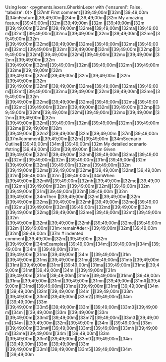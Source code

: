 Using lexer <pygments.lexers.GherkinLexer with {'ensurenl': False, 'tabsize': 0}>
[37m# First comment[39;49;00m[32m[39;49;00m
[34mFeature[39;49;00m[34m:[39;49;00m[32m My amazing feature[39;49;00m[32m[39;49;00m
[32m [39;49;00m[32m [39;49;00m[32mF[39;49;00m[32me[39;49;00m[32ma[39;49;00m[32mt[39;49;00m[32mu[39;49;00m[32mr[39;49;00m[32me[39;49;00m[32m [39;49;00m[32md[39;49;00m[32me[39;49;00m[32ms[39;49;00m[32mc[39;49;00m[32mr[39;49;00m[32mi[39;49;00m[32mp[39;49;00m[32mt[39;49;00m[32mi[39;49;00m[32mo[39;49;00m[32mn[39;49;00m[32m [39;49;00m[32ml[39;49;00m[32mi[39;49;00m[32mn[39;49;00m[32me[39;49;00m[32m [39;49;00m[32m1[39;49;00m[32m[39;49;00m
[32m [39;49;00m[32m [39;49;00m[32mF[39;49;00m[32me[39;49;00m[32ma[39;49;00m[32mt[39;49;00m[32mu[39;49;00m[32mr[39;49;00m[32me[39;49;00m[32m [39;49;00m[32md[39;49;00m[32me[39;49;00m[32ms[39;49;00m[32mc[39;49;00m[32mr[39;49;00m[32mi[39;49;00m[32mp[39;49;00m[32mt[39;49;00m[32mi[39;49;00m[32mo[39;49;00m[32mn[39;49;00m[32m [39;49;00m[32ml[39;49;00m[32mi[39;49;00m[32mn[39;49;00m[32me[39;49;00m[32m [39;49;00m[32m2[39;49;00m[32m[39;49;00m
[37m[39;49;00m
[37m#comment[39;49;00m[32m[39;49;00m
[34mScenario Outline[39;49;00m[34m:[39;49;00m[32m My detailed scenario #string[39;49;00m[32m[39;49;00m
[34m  Given [39;49;00m[32mT[39;49;00m[32mh[39;49;00m[32ma[39;49;00m[32mt[39;49;00m[32m [39;49;00m[31m<x>[39;49;00m[32m [39;49;00m[32mi[39;49;00m[32ms[39;49;00m[32m [39;49;00m[32ms[39;49;00m[32me[39;49;00m[32mt[39;49;00m[32m[39;49;00m
[32m  [39;49;00m[34mWhen [39;49;00m[32mW[39;49;00m[32mh[39;49;00m[32me[39;49;00m[32mn[39;49;00m[32m [39;49;00m[32mI[39;49;00m[32m [39;49;00m[31m<subtract>[39;49;00m[32m[39;49;00m
[32m  [39;49;00m[34mThen [39;49;00m[32mI[39;49;00m[32m [39;49;00m[32ms[39;49;00m[32mh[39;49;00m[32mo[39;49;00m[32mu[39;49;00m[32ml[39;49;00m[32md[39;49;00m[32m [39;49;00m[32mg[39;49;00m[32me[39;49;00m[32mt[39;49;00m[32m [39;49;00m[32mt[39;49;00m[32mh[39;49;00m[32me[39;49;00m[32m [39;49;00m[31m<remain#der>[39;49;00m[32m[39;49;00m
[32m[39;49;00m
[37m  # indented comment[39;49;00m[32m[39;49;00m
[32m  [39;49;00m[34mExamples[39;49;00m[34m:[39;49;00m[34m[39;49;00m
[34m    |[39;49;00m[31m [39;49;00m[31mx[39;49;00m[34m    |[39;49;00m[31m [39;49;00m[31ms[39;49;00m[31mu[39;49;00m[31mb[39;49;00m[31mt[39;49;00m[31mr[39;49;00m[31ma[39;49;00m[31mc[39;49;00m[31mt[39;49;00m[34m |[39;49;00m[31m [39;49;00m[31mr[39;49;00m[31me[39;49;00m[31mm[39;49;00m[31ma[39;49;00m[31mi[39;49;00m[31mn[39;49;00m[31m#[39;49;00m[31md[39;49;00m[31me[39;49;00m[31mr[39;49;00m[34m |[39;49;00m[32m[39;49;00m
[34m    |[39;49;00m[33m [39;49;00m[33m1[39;49;00m[33m2[39;49;00m[34m   |[39;49;00m[33m [39;49;00m[33m5[39;49;00m[33m\|[39;49;00m[33m3[39;49;00m[34m     |[39;49;00m[33m [39;49;00m[33m [39;49;00m[33m#[39;49;00m[33m7[39;49;00m[33m3[39;49;00m[34m       |[39;49;00m[32m[39;49;00m
[34m    |[39;49;00m[33m [39;49;00m[33m#[39;49;00m[33mt[39;49;00m[33mh[39;49;00m[33me[39;49;00m[34m |[39;49;00m[33m [39;49;00m[33m1[39;49;00m[33m0[39;49;00m[34m       |[39;49;00m[33m [39;49;00m[33m [39;49;00m[33m1[39;49;00m[33m5[39;49;00m[34m        |[39;49;00m
